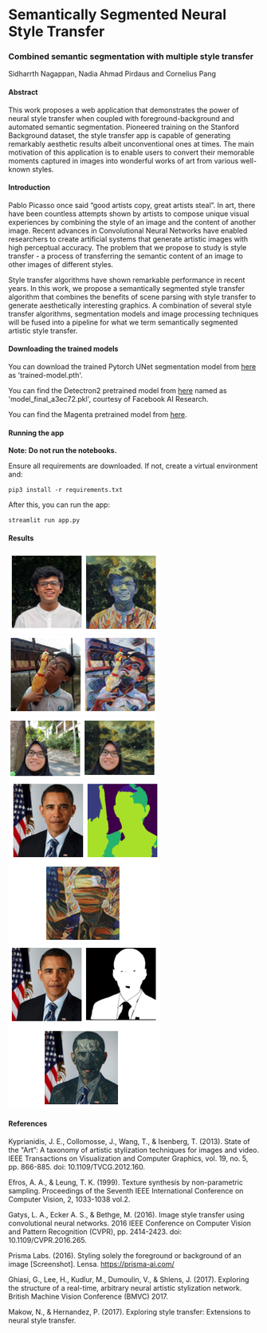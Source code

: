 # Semantically Segmented Neural Style Transfer
### Combined semantic segmentation with multiple style transfer

Sidharrth Nagappan, Nadia Ahmad Pirdaus and Cornelius Pang

#### Abstract

This work proposes a web application that demonstrates the power of neural style transfer when coupled with foreground-background and automated semantic segmentation. Pioneered training on the Stanford Background dataset, the style transfer app is capable of generating remarkably aesthetic results albeit unconventional ones at times. The main motivation of this application is to enable users to convert their memorable moments captured in images into wonderful works of art from various well-known styles.

#### Introduction

Pablo Picasso once said “good artists copy, great artists steal”. In art, there have been countless attempts shown by artists to compose unique visual experiences by combining the style of an image and the content of another image. Recent advances in Convolutional Neural Networks have enabled researchers to create artificial systems that generate artistic images with high perceptual accuracy. The problem that we propose to study is style transfer - a process of transferring the semantic content of an image to other images of different styles.

Style transfer algorithms have shown remarkable performance in recent years. In this work, we propose a semantically segmented style transfer algorithm that combines the benefits of scene parsing with style transfer to generate aesthetically interesting graphics. A combination of several style transfer algorithms, segmentation models and image processing techniques will be fused into a pipeline for what we term semantically segmented artistic style transfer.

#### Downloading the trained models

You can download the trained Pytorch UNet segmentation model from [here](https://drive.google.com/drive/folders/1DLWMrLhO5JNMgAQHi8FcMp7gyESfTQv3?usp=sharing) as 'trained-model.pth'.

You can find the Detectron2 pretrained model from [here](https://drive.google.com/drive/folders/1DLWMrLhO5JNMgAQHi8FcMp7gyESfTQv3?usp=sharing) named as 'model_final_a3ec72.pkl', courtesy of Facebook AI Research.

You can find the Magenta pretrained model from [here](https://drive.google.com/drive/folders/1DLWMrLhO5JNMgAQHi8FcMp7gyESfTQv3?usp=sharing).


#### Running the app

**Note: Do not run the notebooks.**

Ensure all requirements are downloaded. If not, create a virtual environment and:

```
pip3 install -r requirements.txt
```

After this, you can run the app:

```
streamlit run app.py
```

#### Results

<img src="./sid.png">
<br/>

<img src="./corn.png">
<br />

<img src="./nadia.png">
<br />

<img src="./obama.png">
<br />

<img src="./obama-2.png">
<br />

#### References

Kyprianidis, J. E., Collomosse, J., Wang, T., & Isenberg, T. (2013). State of the "Art”: A taxonomy of artistic stylization techniques for images and video. IEEE Transactions on Visualization and Computer Graphics, vol. 19, no. 5, pp. 866-885. doi: 10.1109/TVCG.2012.160.

Efros, A. A., & Leung, T. K. (1999). Texture synthesis by non-parametric sampling. Proceedings of the Seventh IEEE International Conference on Computer Vision, 2, 1033-1038 vol.2.

Gatys, L. A., Ecker A. S., & Bethge, M. (2016). Image style transfer using convolutional neural networks. 2016 IEEE Conference on Computer Vision and Pattern Recognition (CVPR), pp. 2414-2423. doi: 10.1109/CVPR.2016.265.

Prisma Labs. (2016). Styling solely the foreground or background of an image [Screenshot]. Lensa. https://prisma-ai.com/


Ghiasi, G., Lee, H., Kudlur, M., Dumoulin, V., & Shlens, J. (2017). Exploring the structure of a real-time, arbitrary neural artistic stylization network. British Machine Vision Conference (BMVC) 2017.

Makow, N., & Hernandez, P. (2017). Exploring style transfer: Extensions to neural style transfer.
